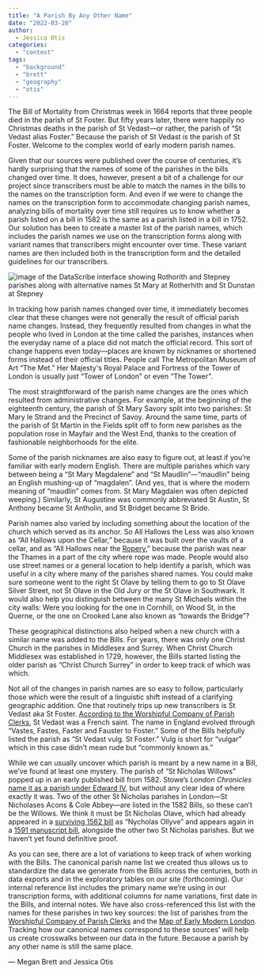 ```yaml
---
title: "A Parish By Any Other Name"
date: "2022-03-28"
author:
  - Jessica Otis
categories: 
  - "context"
tags: 
  - "background"
  - "brett"
  - "geography"
  - "otis"
---
```


The Bill of Mortality from Christmas week in 1664 reports that three people died in the parish of St Foster. But fifty years later, there were happily no Christmas deaths in the parish of St Vedast—or rather, the parish of “St Vedast alias Foster.” Because the parish of St Vedast _is_ the parish of St Foster. Welcome to the complex world of early modern parish names.

Given that our sources were published over the course of centuries, it’s hardly surprising that the names of some of the parishes in the bills changed over time. It does, however, present a bit of a challenge for our project since transcribers must be able to match the names in the bills to the names on the transcription form. And even if we were to change the names on the transcription form to accommodate changing parish names, analyzing bills of mortality over time still requires us to know whether a parish listed on a bill in 1582 is the same as a parish listed in a bill in 1752. Our solution has been to create a master list of the parish names, which includes the parish names we use on the transcription forms along with variant names that transcribers might encounter over time. These variant names are then included both in the transcription form and the detailed guidelines for our transcribers.

![image of the DataScribe interface showing Rothorith and Stepney parishes along with alternative names St Mary at Rotherhith and St Dunstan at Stepney](images/interface.png)

In tracking how parish names changed over time, it immediately becomes clear that these changes were not generally the result of official parish name changes. Instead, they frequently resulted from changes in what the people who lived in London at the time called the parishes, instances when the everyday name of a place did not match the official record. This sort of change happens even today—places are known by nicknames or shortened forms instead of their official titles. People call The Metropolitan Museum of Art “The Met.” Her Majesty's Royal Palace and Fortress of the Tower of London is usually just “Tower of London” or even “The Tower”. 

The most straightforward of the parish name changes are the ones which resulted from administrative changes. For example, at the beginning of the eighteenth century, the parish of St Mary Savory split into two parishes: St Mary le Strand and the Precinct of Savoy. Around the same time, parts of the parish of St Martin in the Fields split off to form new parishes as the population rose in Mayfair and the West End, thanks to the creation of fashionable neighborhoods for the elite.

Some of the parish nicknames are also easy to figure out, at least if you’re familiar with early modern English. There are multiple parishes which vary between being a “St Mary Magdalene” and “St Maudlin”—“maudlin” being an English mushing-up of “magdalen”. (And yes, that is where the modern meaning of “maudlin” comes from. St Mary Magdalen was often depicted weeping.) Similarly, St Augustine was commonly abbreviated St Austin, St Anthony became St Antholin, and St Bridget became St Bride.

Parish names also varied by including something about the location of the church which served as its anchor. So All Hallows the Less was also known as “All Hallows upon the Cellar,” because it was built over the vaults of a cellar, and as “All Hallows near the [Ropery](https://en.wikipedia.org/wiki/Ropewalk),” because the parish was near the Thames in a part of the city where rope was made. People would also use street names or a general location to help identify a parish, which was useful in a city where many of the parishes shared names. You could make sure someone went to the right St Olave by telling them to go to St Olave Silver Street, not St Olave in the Old Jury or the St Olave in Southwark. It would also help you distinguish between the many St Michaels within the city walls: Were you looking for the one in Cornhill, on Wood St, in the Querne, or the one on Crooked Lane also known as “towards the Bridge”? 

These geographical distinctions also helped when a new church with a similar name was added to the Bills. For years, there was only one Christ Church in the parishes in Middlesex and Surrey. When Christ Church Middlesex was established in 1729, however, the Bills started listing the older parish as “Christ Church Surrey” in order to keep track of which was which. 

Not all of the changes in parish names are so easy to follow, particularly those which were the result of a linguistic shift instead of a clarifying geographic addition. One that routinely trips up new transcribers is St Vedast aka St Foster. [According to the Worshipful Company of Parish Clerks](https://londonparishclerks.smugmug.com/Parishes-Churches/Individual-Parish-Info/St-Vedast-alias-Foster), St Vedast was a French saint. The name in England evolved through “Vastes, Fastes, Faster and Fauster to Foster.” Some of the Bills helpfully listed the parish as “St Vedast vulg. St Foster.” Vulg is short for “vulgar” which in this case didn’t mean rude but “commonly known as.”

While we can usually uncover which parish is meant by a new name in a Bill, we’ve found at least one mystery. The parish of “St Nicholas Willows” popped up in an early published bill from 1582. Stowe’s _London Chronicles_ [name it as a parish under Edward IV](https://www.british-history.ac.uk/camden-misc/vol12/no1/pp17-27#p25), but without any clear idea of where exactly it was. Two of the other St Nicholas parishes in London—St Nicholases Acons & Cole Abbey—are listed in the 1582 Bills, so these can’t be the Willows. We think it must be St Nicholas Olave, which had already appeared in a [surviving 1562 bill](https://luna.folger.edu/luna/servlet/detail/FOLGERCM1~6~6~136573~108268?qvq=q%3AX.d.264%3Bsort%3Acall_number%2Cmpsortorder1%2Ccd_title%2Cimprint%3Blc%3AFOLGERCM1~6~6&mi=3&trs=4) as “Nycholas Ollyve” and appears again in a [1591 manuscript bill](https://luna.folger.edu/luna/servlet/detail/FOLGERCM1~6~6~1228713~223719:The-report-of-all-the-burials-and-c%3Fsort%3Dcall_number%252Cmpsortorder1%252Ccd_title%252Cimprint?qvq=q:X.d.519;sort:call_number%2Cmpsortorder1%2Ccd_title%2Cimprint;lc:FOLGERCM1~6~6&mi=2&trs=4), alongside the other two St Nicholas parishes. But we haven’t yet found definitive proof.

As you can see, there are a lot of variations to keep track of when working with the Bills. The canonical parish name list we created thus allows us to standardize the data we generate from the Bills across the centuries, both in data exports and in the exploratory tables on our site (forthcoming). Our internal reference list includes the primary name we’re using in our transcription forms, with additional columns for name variations, first date in the Bills, and internal notes. We have also cross-referenced this list with the names for these parishes in two key sources: the list of parishes from the [Worshipful Company of Parish Clerks](https://www.londonparishclerks.com/) and the [Map of Early Modern London](https://mapoflondon.uvic.ca/). Tracking how our canonical names correspond to these sources’ will help us create crosswalks between our data in the future. Because a parish by any other name is still the same place.

— Megan Brett and Jessica Otis
